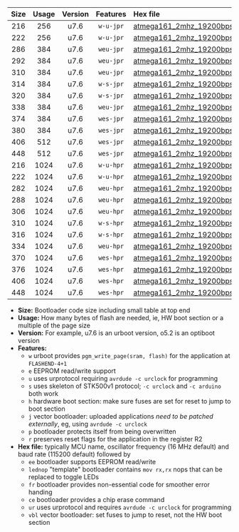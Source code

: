 |Size|Usage|Version|Features|Hex file|
|:-:|:-:|:-:|:-:|:--|
|216|256|u7.6|`w-u-jpr`|[atmega161_2mhz_19200bps_ur_vbl.hex](https://raw.githubusercontent.com/stefanrueger/urboot/main/bootloaders/atmega161/fcpu_2mhz/19200_bps/atmega161_2mhz_19200bps_ur_vbl.hex)|
|222|256|u7.6|`w-u-jpr`|[atmega161_2mhz_19200bps_lednop_ur_vbl.hex](https://raw.githubusercontent.com/stefanrueger/urboot/main/bootloaders/atmega161/fcpu_2mhz/19200_bps/atmega161_2mhz_19200bps_lednop_ur_vbl.hex)|
|286|384|u7.6|`weu-jpr`|[atmega161_2mhz_19200bps_ee_ur_vbl.hex](https://raw.githubusercontent.com/stefanrueger/urboot/main/bootloaders/atmega161/fcpu_2mhz/19200_bps/atmega161_2mhz_19200bps_ee_ur_vbl.hex)|
|292|384|u7.6|`weu-jpr`|[atmega161_2mhz_19200bps_ee_lednop_ur_vbl.hex](https://raw.githubusercontent.com/stefanrueger/urboot/main/bootloaders/atmega161/fcpu_2mhz/19200_bps/atmega161_2mhz_19200bps_ee_lednop_ur_vbl.hex)|
|310|384|u7.6|`weu-jpr`|[atmega161_2mhz_19200bps_ee_lednop_fr_ur_vbl.hex](https://raw.githubusercontent.com/stefanrueger/urboot/main/bootloaders/atmega161/fcpu_2mhz/19200_bps/atmega161_2mhz_19200bps_ee_lednop_fr_ur_vbl.hex)|
|314|384|u7.6|`w-s-jpr`|[atmega161_2mhz_19200bps_vbl.hex](https://raw.githubusercontent.com/stefanrueger/urboot/main/bootloaders/atmega161/fcpu_2mhz/19200_bps/atmega161_2mhz_19200bps_vbl.hex)|
|320|384|u7.6|`w-s-jpr`|[atmega161_2mhz_19200bps_lednop_vbl.hex](https://raw.githubusercontent.com/stefanrueger/urboot/main/bootloaders/atmega161/fcpu_2mhz/19200_bps/atmega161_2mhz_19200bps_lednop_vbl.hex)|
|338|384|u7.6|`weu-jpr`|[atmega161_2mhz_19200bps_ee_lednop_fr_ce_ur_vbl.hex](https://raw.githubusercontent.com/stefanrueger/urboot/main/bootloaders/atmega161/fcpu_2mhz/19200_bps/atmega161_2mhz_19200bps_ee_lednop_fr_ce_ur_vbl.hex)|
|374|384|u7.6|`wes-jpr`|[atmega161_2mhz_19200bps_ee_vbl.hex](https://raw.githubusercontent.com/stefanrueger/urboot/main/bootloaders/atmega161/fcpu_2mhz/19200_bps/atmega161_2mhz_19200bps_ee_vbl.hex)|
|380|384|u7.6|`wes-jpr`|[atmega161_2mhz_19200bps_ee_lednop_vbl.hex](https://raw.githubusercontent.com/stefanrueger/urboot/main/bootloaders/atmega161/fcpu_2mhz/19200_bps/atmega161_2mhz_19200bps_ee_lednop_vbl.hex)|
|406|512|u7.6|`wes-jpr`|[atmega161_2mhz_19200bps_ee_lednop_fr_vbl.hex](https://raw.githubusercontent.com/stefanrueger/urboot/main/bootloaders/atmega161/fcpu_2mhz/19200_bps/atmega161_2mhz_19200bps_ee_lednop_fr_vbl.hex)|
|448|512|u7.6|`wes-jpr`|[atmega161_2mhz_19200bps_ee_lednop_fr_ce_vbl.hex](https://raw.githubusercontent.com/stefanrueger/urboot/main/bootloaders/atmega161/fcpu_2mhz/19200_bps/atmega161_2mhz_19200bps_ee_lednop_fr_ce_vbl.hex)|
|216|1024|u7.6|`w-u-hpr`|[atmega161_2mhz_19200bps_ur.hex](https://raw.githubusercontent.com/stefanrueger/urboot/main/bootloaders/atmega161/fcpu_2mhz/19200_bps/atmega161_2mhz_19200bps_ur.hex)|
|222|1024|u7.6|`w-u-hpr`|[atmega161_2mhz_19200bps_lednop_ur.hex](https://raw.githubusercontent.com/stefanrueger/urboot/main/bootloaders/atmega161/fcpu_2mhz/19200_bps/atmega161_2mhz_19200bps_lednop_ur.hex)|
|282|1024|u7.6|`weu-hpr`|[atmega161_2mhz_19200bps_ee_ur.hex](https://raw.githubusercontent.com/stefanrueger/urboot/main/bootloaders/atmega161/fcpu_2mhz/19200_bps/atmega161_2mhz_19200bps_ee_ur.hex)|
|288|1024|u7.6|`weu-hpr`|[atmega161_2mhz_19200bps_ee_lednop_ur.hex](https://raw.githubusercontent.com/stefanrueger/urboot/main/bootloaders/atmega161/fcpu_2mhz/19200_bps/atmega161_2mhz_19200bps_ee_lednop_ur.hex)|
|306|1024|u7.6|`weu-hpr`|[atmega161_2mhz_19200bps_ee_lednop_fr_ur.hex](https://raw.githubusercontent.com/stefanrueger/urboot/main/bootloaders/atmega161/fcpu_2mhz/19200_bps/atmega161_2mhz_19200bps_ee_lednop_fr_ur.hex)|
|310|1024|u7.6|`w-s-hpr`|[atmega161_2mhz_19200bps.hex](https://raw.githubusercontent.com/stefanrueger/urboot/main/bootloaders/atmega161/fcpu_2mhz/19200_bps/atmega161_2mhz_19200bps.hex)|
|316|1024|u7.6|`w-s-hpr`|[atmega161_2mhz_19200bps_lednop.hex](https://raw.githubusercontent.com/stefanrueger/urboot/main/bootloaders/atmega161/fcpu_2mhz/19200_bps/atmega161_2mhz_19200bps_lednop.hex)|
|334|1024|u7.6|`weu-hpr`|[atmega161_2mhz_19200bps_ee_lednop_fr_ce_ur.hex](https://raw.githubusercontent.com/stefanrueger/urboot/main/bootloaders/atmega161/fcpu_2mhz/19200_bps/atmega161_2mhz_19200bps_ee_lednop_fr_ce_ur.hex)|
|370|1024|u7.6|`wes-hpr`|[atmega161_2mhz_19200bps_ee.hex](https://raw.githubusercontent.com/stefanrueger/urboot/main/bootloaders/atmega161/fcpu_2mhz/19200_bps/atmega161_2mhz_19200bps_ee.hex)|
|376|1024|u7.6|`wes-hpr`|[atmega161_2mhz_19200bps_ee_lednop.hex](https://raw.githubusercontent.com/stefanrueger/urboot/main/bootloaders/atmega161/fcpu_2mhz/19200_bps/atmega161_2mhz_19200bps_ee_lednop.hex)|
|406|1024|u7.6|`wes-hpr`|[atmega161_2mhz_19200bps_ee_lednop_fr.hex](https://raw.githubusercontent.com/stefanrueger/urboot/main/bootloaders/atmega161/fcpu_2mhz/19200_bps/atmega161_2mhz_19200bps_ee_lednop_fr.hex)|
|448|1024|u7.6|`wes-hpr`|[atmega161_2mhz_19200bps_ee_lednop_fr_ce.hex](https://raw.githubusercontent.com/stefanrueger/urboot/main/bootloaders/atmega161/fcpu_2mhz/19200_bps/atmega161_2mhz_19200bps_ee_lednop_fr_ce.hex)|

- **Size:** Bootloader code size including small table at top end
- **Usage:** How many bytes of flash are needed, ie, HW boot section or a multiple of the page size
- **Version:** For example, u7.6 is an urboot version, o5.2 is an optiboot version
- **Features:**
  + `w` urboot provides `pgm_write_page(sram, flash)` for the application at `FLASHEND-4+1`
  + `e` EEPROM read/write support
  + `u` uses urprotocol requiring `avrdude -c urclock` for programming
  + `s` uses skeleton of STK500v1 protocol; `-c urclock` and `-c arduino` both work
  + `h` hardware boot section: make sure fuses are set for reset to jump to boot section
  + `j` vector bootloader: uploaded applications *need to be patched externally*, eg, using `avrdude -c urclock`
  + `p` bootloader protects itself from being overwritten
  + `r` preserves reset flags for the application in the register R2
- **Hex file:** typically MCU name, oscillator frequency (16 MHz default) and baud rate (115200 default) followed by
  + `ee` bootloader supports EEPROM read/write
  + `lednop` "template" bootloader contains `mov rx,rx` nops that can be replaced to toggle LEDs
  + `fr` bootloader provides non-essential code for smoother error handing
  + `ce` bootloader provides a chip erase command
  + `ur` uses urprotocol and requires `avrdude -c urclock` for programming
  + `vbl` vector bootloader: set fuses to jump to reset, not the HW boot section
